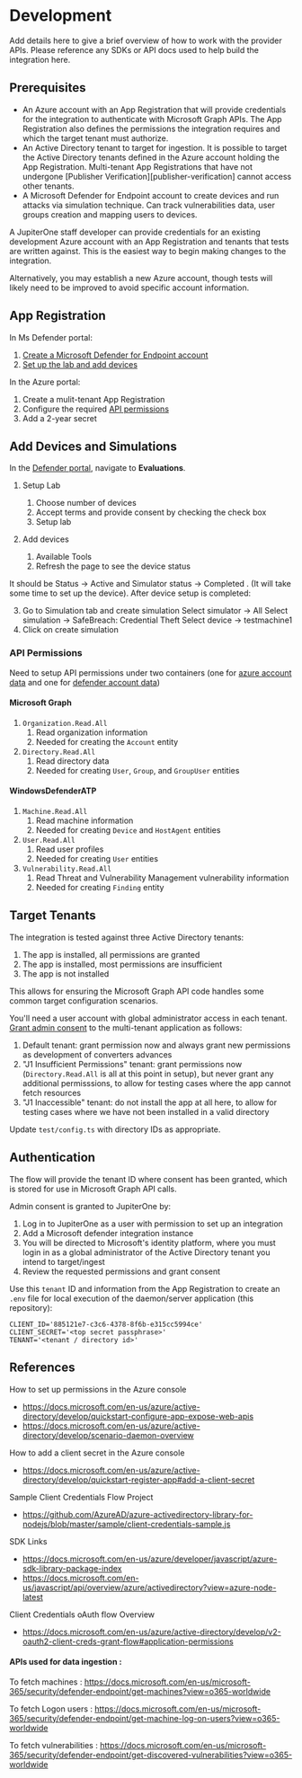 # Development

Add details here to give a brief overview of how to work with the provider APIs.
Please reference any SDKs or API docs used to help build the integration here.

## Prerequisites

- An Azure account with an App Registration that will provide credentials for
  the integration to authenticate with Microsoft Graph APIs. The App
  Registration also defines the permissions the integration requires and which
  the target tenant must authorize.
- An Active Directory tenant to target for ingestion. It is possible to target
  the Active Directory tenants defined in the Azure account holding the App
  Registration. Multi-tenant App Registrations that have not undergone
  [Publisher Verification][publisher-verification] cannot access other tenants.
- A Microsoft Defender for Endpoint account to create devices and run attacks
  via simulation technique. Can track vulnerabilities data, user groups creation
  and mapping users to devices.

A JupiterOne staff developer can provide credentials for an existing development
Azure account with an App Registration and tenants that tests are written
against. This is the easiest way to begin making changes to the integration.

Alternatively, you may establish a new Azure account, though tests will likely
need to be improved to avoid specific account information.

## App Registration

In Ms Defender portal:

1. [Create a Microsoft Defender for Endpoint account](https://www.microsoft.com/en-us/security/business/threat-protection/endpoint-defender)
2. [Set up the lab and add devices](#add-devices-and-simulations)

In the Azure portal:

1. Create a mulit-tenant App Registration
2. Configure the required [API permissions](#api-permissions)
3. Add a 2-year secret

## Add Devices and Simulations

In the [Defender portal](https://security.microsoft.com/homepage), navigate to
**Evaluations**.

1. Setup Lab

   1. Choose number of devices
   2. Accept terms and provide consent by checking the check box
   3. Setup lab

2. Add devices
   1. Available Tools
   2. Refresh the page to see the device status

It should be Status → Active and Simulator status → Completed . (It will take
some time to set up the device). After device setup is completed:

3. Go to Simulation tab and create simulation Select simulator → All Select
   simulation → SafeBreach: Credential Theft Select device → testmachine1
4. Click on create simulation

### API Permissions

Need to setup API permissions under two containers (one for
[azure account data](#microsoft-graph) and one for
[defender account data](#windowsdefenderatp))

#### Microsoft Graph

1. `Organization.Read.All`
   1. Read organization information
   2. Needed for creating the `Account` entity
2. `Directory.Read.All`
   1. Read directory data
   2. Needed for creating `User`, `Group`, and `GroupUser` entities

#### WindowsDefenderATP

1. `Machine.Read.All`
   1. Read machine information
   2. Needed for creating `Device` and `HostAgent` entities
2. `User.Read.All`
   1. Read user profiles
   2. Needed for creating `User` entities
3. `Vulnerability.Read.All`
   1. Read Threat and Vulnerability Management vulnerability information
   2. Needed for creating `Finding` entity

## Target Tenants

The integration is tested against three Active Directory tenants:

1. The app is installed, all permissions are granted
1. The app is installed, most permissions are insufficient
1. The app is not installed

This allows for ensuring the Microsoft Graph API code handles some common target
configuration scenarios.

You'll need a user account with global administrator access in each tenant.
[Grant admin consent](#authentication) to the multi-tenant application as
follows:

1. Default tenant: grant permission now and always grant new permissions as
   development of converters advances
2. "J1 Insufficient Permissions" tenant: grant permissions now
   (`Directory.Read.All` is all at this point in setup), but never grant any
   additional permisssions, to allow for testing cases where the app cannot
   fetch resources
3. "J1 Inaccessible" tenant: do not install the app at all here, to allow for
   testing cases where we have not been installed in a valid directory

Update `test/config.ts` with directory IDs as appropriate.

## Authentication

The flow will provide the tenant ID where consent has been granted, which is
stored for use in Microsoft Graph API calls.

Admin consent is granted to JupiterOne by:

1. Log in to JupiterOne as a user with permission to set up an integration
2. Add a Microsoft defender integration instance
3. You will be directed to Microsoft's identity platform, where you must login
   in as a global administrator of the Active Directory tenant you intend to
   target/ingest
4. Review the requested permissions and grant consent

Use this `tenant` ID and information from the App Registration to create an
`.env` file for local execution of the daemon/server application (this
repository):

```
CLIENT_ID='885121e7-c3c6-4378-8f6b-e315cc5994ce'
CLIENT_SECRET='<top secret passphrase>'
TENANT='<tenant / directory id>'
```

## References

How to set up permissions in the Azure console

- https://docs.microsoft.com/en-us/azure/active-directory/develop/quickstart-configure-app-expose-web-apis
- https://docs.microsoft.com/en-us/azure/active-directory/develop/scenario-daemon-overview

How to add a client secret in the Azure console

- https://docs.microsoft.com/en-us/azure/active-directory/develop/quickstart-register-app#add-a-client-secret

Sample Client Credentials Flow Project

- https://github.com/AzureAD/azure-activedirectory-library-for-nodejs/blob/master/sample/client-credentials-sample.js

SDK Links

- https://docs.microsoft.com/en-us/azure/developer/javascript/azure-sdk-library-package-index
- https://docs.microsoft.com/en-us/javascript/api/overview/azure/activedirectory?view=azure-node-latest

Client Credentials oAuth flow Overview

- https://docs.microsoft.com/en-us/azure/active-directory/develop/v2-oauth2-client-creds-grant-flow#application-permissions

[msgraph-api]: https://docs.microsoft.com/en-us/graph/overview

#### APIs used for data ingestion :

To fetch machines :
https://docs.microsoft.com/en-us/microsoft-365/security/defender-endpoint/get-machines?view=o365-worldwide

To fetch Logon users :
https://docs.microsoft.com/en-us/microsoft-365/security/defender-endpoint/get-machine-log-on-users?view=o365-worldwide

To fetch vulnerabilities :
https://docs.microsoft.com/en-us/microsoft-365/security/defender-endpoint/get-discovered-vulnerabilities?view=o365-worldwide
